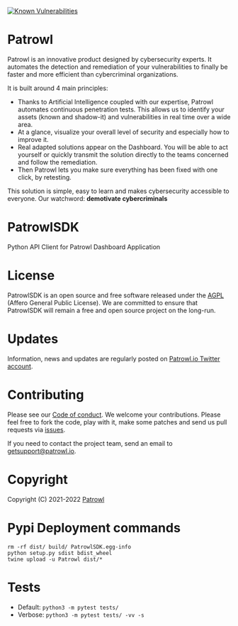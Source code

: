 [![Known Vulnerabilities](https://snyk.io/test/github/Patrowl/PatrowlSDK/badge.svg)](https://snyk.io/test/github/Patrowl/PatrowlSDK)

# Patrowl
Patrowl is an innovative product designed by cybersecurity experts. It automates the detection and remediation of your vulnerabilities to finally be faster and more efficient than cybercriminal organizations.

It is built around 4 main principles:
 - Thanks to Artificial Intelligence coupled with our expertise, Patrowl automates continuous penetration tests. This allows us to identify your assets (known and  shadow-it) and vulnerabilities in real time over a wide area.
 - At a glance, visualize your overall level of security and especially how to improve it.
 - Real adapted solutions appear on the Dashboard. You will be able to act yourself or quickly transmit the solution directly to the teams concerned and follow the remediation.
 - Then Patrowl lets you make sure everything has been fixed with one click, by retesting.

This solution is simple, easy to learn and makes cybersecurity accessible to everyone. Our watchword: **demotivate cybercriminals**

# PatrowlSDK
Python API Client for Patrowl Dashboard Application

# License
PatrowlSDK is an open source and free software released under the [AGPL](https://github.com/Patrowl/PatrowlSDK/blob/master/LICENSE) (Affero General Public License). We are committed to ensure that PatrowlSDK will remain a free and open source project on the long-run.

# Updates
Information, news and updates are regularly posted on [Patrowl.io Twitter account](https://twitter.com/patrowl_io).

# Contributing
Please see our [Code of conduct](https://github.com/Patrowl/PatrowlDocs/blob/master/support/code_of_conduct.md). We welcome your contributions. Please feel free to fork the code, play with it, make some patches and send us pull requests via [issues](https://github.com/Patrowl/PatrowlSDK/issues).

If you need to contact the project team, send an email to <getsupport@patrowl.io>.

# Copyright
Copyright (C) 2021-2022 [Patrowl](https://patrowl.io)

# Pypi Deployment commands
```
rm -rf dist/ build/ PatrowlSDK.egg-info
python setup.py sdist bdist_wheel
twine upload -u Patrowl dist/*
```

# Tests
- Default: `python3 -m pytest tests/`
- Verbose: `python3 -m pytest tests/ -vv -s`
